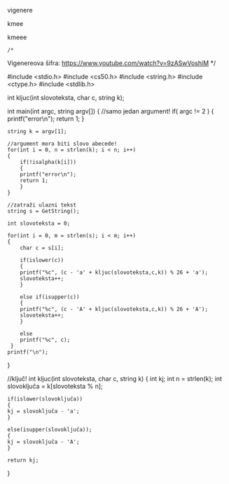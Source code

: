 vigenere

kmee

kmeee

    /*
Vigenereova šifra: https://www.youtube.com/watch?v=9zASwVoshiM
*/

#include <stdio.h>
#include <cs50.h>
#include <string.h>
#include <ctype.h>
#include <stdlib.h>

int kljuc(int slovoteksta, char c, string k);

int main(int argc, string argv[])
{
    //samo jedan argument!
    if( argc != 2 )
    {
    printf("error\n");
    return 1;
    }
    
    string k = argv[1];
    
    //argument mora biti slovo abecede!
    for(int i = 0, n = strlen(k); i < n; i++)
    {
        if(!isalpha(k[i]))
        {
        printf("error\n");
        return 1;
        }
    }
    
    //zatraži ulazni tekst
    string s = GetString();
    
    int slovoteksta = 0;
    
    for(int i = 0, m = strlen(s); i < m; i++)
    {
        char c = s[i]; 
        
        if(islower(c))
        {
        printf("%c", (c - 'a' + kljuc(slovoteksta,c,k)) % 26 + 'a');
        slovoteksta++;
        }
        
        else if(isupper(c))
        {
        printf("%c", (c - 'A' + kljuc(slovoteksta,c,k)) % 26 + 'A');
        slovoteksta++;
        }
        
        else
        printf("%c", c);
     }
    printf("\n");
}

//ključ!
int kljuc(int slovoteksta, char c, string k)
{
    int kj;
    int n = strlen(k);
    int slovoključa = k[slovoteksta % n];
                
    if(islower(slovoključa))
    {
    kj = slovoključa - 'a';
    }
    
    else(isupper(slovoključa));
    {
    kj = slovoključa - 'A';
    }
    
    return kj;
}
